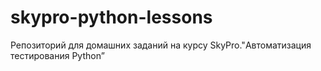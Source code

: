 # skypro-python-lessons
Репозиторий для домашних заданий на курсу SkyPro."Автоматизация тестирования Python”
